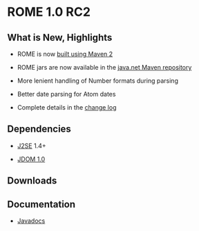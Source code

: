 # ROME 1.0 RC2

## What is New, Highlights


 
* ROME is now [built using Maven 2](../HowToBuildRome.html)
 
* ROME jars are now available in the [java.net Maven repository](../ROMEAndMaven2.html)
 
* More lenient handling of Number formats during parsing
 
* Better date parsing for Atom dates
 
* Complete details in the [change log](../ChangeLog.html)
 

## Dependencies


 
* [J2SE](http://wiki.java.net/twiki/bin/view/Javawsxml/J2SE) 1.4\+
 
* [JDOM 1.0](http://www.jdom.org/)
 

## Downloads


## Documentation


 
* [Javadocs](http://rome.dev.java.net/apidocs/1_0RC2/overview-summary.html)
 

